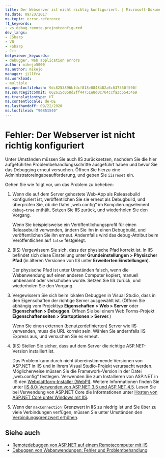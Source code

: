 ```yaml
---
title: Der Webserver ist nicht richtig konfiguriert. | Microsoft-Dokumentation
ms.date: 09/20/2017
ms.topic: error-reference
f1_keywords:
- vs.debug.remote.projnotconfigured
dev_langs:
- CSharp
- VB
- FSharp
- C++
helpviewer_keywords:
- debugger, Web application errors
author: mikejo5000
ms.author: mikejo
manager: jillfra
ms.workload:
- multiple
ms.openlocfilehash: 9dc8253896bfdcf818e0848482a6c637350f590f
ms.sourcegitcommit: 062615c058d2ff44751e8d0c704ccfa3c5543469
ms.translationtype: HT
ms.contentlocale: de-DE
ms.lasthandoff: 09/22/2020
ms.locfileid: "90851540"
---
```

# <a name="error-the-web-server-is-not-configured-correctly"></a>Fehler: Der Webserver ist nicht richtig konfiguriert

Unter Umständen müssen Sie auch IIS zurücksetzen, nachdem Sie die hier aufgeführten Problembehandlungsschritte ausgeführt haben und bevor Sie das Debugging erneut versuchen. Öffnen Sie hierzu eine Administratoreingabeaufforderung, und geben Sie `iisreset` ein.

Gehen Sie wie folgt vor, um das Problem zu beheben:

1. Wenn die auf dem Server gehostete Web-App als Releasebuild konfiguriert ist, veröffentlichen Sie sie erneut als Debugbuild, und überprüfen Sie, ob die Datei „web.config“ im Kompilierungselement `debug=true` enthält. Setzen Sie IIS zurück, und wiederholen Sie den Vorgang.

    Wenn Sie beispielsweise ein Veröffentlichungsprofil für einen Releasebuild verwenden, ändern Sie ihn in einen Debugbuild, und veröffentlichen Sie ihn erneut. Andernfalls wird das debug-Attribut beim Veröffentlichen auf `false` festgelegt.

2. (IIS) Vergewissern Sie sich, dass der physische Pfad korrekt ist. In IIS befindet sich diese Einstellung unter **Grundeinstellungen > Physischer Pfad** (in älteren Versionen von IIS unter **Erweiterten Einstellungen**).

    Der physische Pfad ist unter Umständen falsch, wenn die Webanwendung auf einen anderen Computer kopiert, manuell umbenannt oder verschoben wurde. Setzen Sie IIS zurück, und wiederholen Sie den Vorgang.

3. Vergewissern Sie sich beim lokalen Debuggen in Visual Studio, dass in den Eigenschaften der richtige Server ausgewählt ist. (Öffnen Sie abhängig vom Projekttyp **Eigenschaften > Web > Server** oder **Eigenschaften > Debuggen**. Öffnen Sie bei einem Web Forms-Projekt **Eigenschaftenseiten > Startoptionen > Server**.)

    Wenn Sie einen externen (benutzerdefinierten) Server wie IIS verwenden, muss die URL korrekt sein. Wählen Sie andernfalls IIS Express aus, und versuchen Sie es erneut.

4. (IIS) Stellen Sie sicher, dass auf dem Server die richtige ASP.NET-Version installiert ist.

    Das Problem kann durch nicht übereinstimmende Versionen von ASP.NET in IIS und in Ihrem Visual Studio-Projekt verursacht werden. Möglicherweise müssen Sie die Framework-Version in der Datei „web.config“ festlegen. Verwenden Sie zum Installieren von ASP.NET in IIS den [Webplattform-Installer (WebPI)](https://www.microsoft.com/web/downloads/platform.aspx). Weitere Informationen finden Sie unter [IIS 8.0: Verwenden von ASP.NET 3.5 und ASP.NET 4.5](/iis/get-started/whats-new-in-iis-8/iis-80-using-aspnet-35-and-aspnet-45). Lesen Sie bei Verwendung von ASP.NET Core die Informationen unter [Hosten von ASP.NET Core unter Windows mit IIS](https://docs.asp.net/en/latest/publishing/iis.html).

4. Wenn der `maxConnection`-Grenzwert in IIS zu niedrig ist und Sie über zu viele Verbindungen verfügen, müssen Sie unter Umständen den [Verbindungsgrenzwert erhöhen](/iis/configuration/system.applicationhost/sites/sitedefaults/limits).

## <a name="see-also"></a>Siehe auch
- [Remotedebuggen von ASP.NET auf einem Remotecomputer mit IIS](../debugger/remote-debugging-aspnet-on-a-remote-iis-7-5-computer.md)
- [Debuggen von Webanwendungen: Fehler und Problembehandlung](../debugger/debugging-web-applications-errors-and-troubleshooting.md)